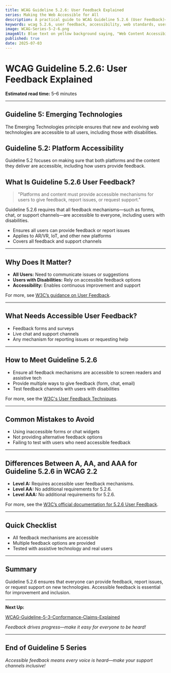 ```yaml
---
title: WCAG Guideline 5.2.6: User Feedback Explained
series: Making the Web Accessible for All
description: A practical guide to WCAG Guideline 5.2.6 (User Feedback)—what it means, why it matters, and how to ensure user feedback mechanisms are accessible on new and emerging platforms.
keywords: wcag 5.2.6, user feedback, accessibility, web standards, user experience, emerging technologies
image: WCAG-Series-5-2-6.png
imageAlt: Blue text on yellow background saying, "Web Content Accessibiilty Guiedlines (WCAG) 5.2.6 Explained, User Feedback"
published: true
date: 2025-07-03
---
```


# **WCAG Guideline 5.2.6: User Feedback Explained**

**Estimated read time:** 5–6 minutes

---

## **Guideline 5: Emerging Technologies**

The Emerging Technologies principle ensures that new and evolving web technologies are accessible to all users, including those with disabilities.

## **Guideline 5.2: Platform Accessibility**

Guideline 5.2 focuses on making sure that both platforms and the content they deliver are accessible, including how users provide feedback.

## **What Is Guideline 5.2.6 User Feedback?**

<!-- [Illustration: User providing feedback on a futuristic device with accessibility icons] -->

> "Platforms and content must provide accessible mechanisms for users to give feedback, report issues, or request support."

Guideline 5.2.6 requires that all feedback mechanisms—such as forms, chat, or support channels—are accessible to everyone, including users with disabilities.

- Ensures all users can provide feedback or report issues
- Applies to AR/VR, IoT, and other new platforms
- Covers all feedback and support channels

---

## **Why Does It Matter?**

<!-- [Infographic: Feedback icon, accessibility settings, and user with assistive tech] -->

- **All Users:** Need to communicate issues or suggestions
- **Users with Disabilities:** Rely on accessible feedback options
- **Accessibility:** Enables continuous improvement and support

For more, see [W3C’s guidance on User Feedback](https://www.w3.org/WAI/standards-guidelines/wcag/new-in-22/).

---

## **What Needs Accessible User Feedback?**

<!-- [Grid: Feedback forms, chat, and support channels on new platforms] -->

- Feedback forms and surveys
- Live chat and support channels
- Any mechanism for reporting issues or requesting help

---

## **How to Meet Guideline 5.2.6**

<!-- [Side-by-side: Good example (accessible feedback form) vs. Bad example (inaccessible feedback method)] -->

- Ensure all feedback mechanisms are accessible to screen readers and assistive tech
- Provide multiple ways to give feedback (form, chat, email)
- Test feedback channels with users with disabilities

For more, see the [W3C's User Feedback Techniques](https://www.w3.org/WAI/standards-guidelines/wcag/new-in-22/).

---

## **Common Mistakes to Avoid**

<!-- [Do/Don't graphic: Left side with accessible feedback, right side with inaccessible feedback method] -->

- Using inaccessible forms or chat widgets
- Not providing alternative feedback options
- Failing to test with users who need accessible feedback

---

## **Differences Between A, AA, and AAA for Guideline 5.2.6 in WCAG 2.2**

<!-- [Infographic: Three columns labeled A, AA, AAA with example requirements for each] -->

- **Level A:** Requires accessible user feedback mechanisms.
- **Level AA:** No additional requirements for 5.2.6.
- **Level AAA:** No additional requirements for 5.2.6.

For more, see the [W3C’s official documentation for 5.2.6 User Feedback](https://www.w3.org/WAI/standards-guidelines/wcag/new-in-22/).

---

## **Quick Checklist**

<!-- [Checklist graphic: Icons for feedback, accessibility, and user] -->

- All feedback mechanisms are accessible
- Multiple feedback options are provided
- Tested with assistive technology and real users

---

## **Summary**

<!-- [Illustration: User providing accessible feedback on a new platform] -->

Guideline 5.2.6 ensures that everyone can provide feedback, report issues, or request support on new technologies. Accessible feedback is essential for improvement and inclusion.

---

**Next Up:**

[WCAG-Guideline-5-3-Conformance-Claims-Explained](WCAG-Guideline-5-3-Conformance-Claims-Explained)

*Feedback drives progress—make it easy for everyone to be heard!*

---

## **End of Guideline 5 Series**

*Accessible feedback means every voice is heard—make your support channels inclusive!*
